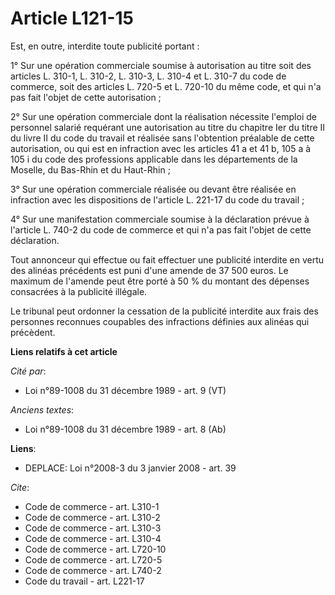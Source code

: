 # Article L121-15

Est, en outre, interdite toute publicité portant : 

1° Sur une opération commerciale soumise à autorisation au titre soit des articles L. 310-1, L. 310-2, L. 310-3, L. 310-4 et
L. 310-7 du code de commerce, soit des articles L. 720-5 et L. 720-10 du même code, et qui n'a pas fait l'objet de cette
autorisation ; 

2° Sur une opération commerciale dont la réalisation nécessite l'emploi de personnel salarié requérant une autorisation au
titre du chapitre Ier du titre II du livre II du code du travail et réalisée sans l'obtention préalable de cette
autorisation, ou qui est en infraction avec les articles 41 a et 41 b, 105 a à 105 i du code des professions applicable dans
les départements de la Moselle, du Bas-Rhin et du Haut-Rhin ; 

3° Sur une opération commerciale réalisée ou devant être réalisée en infraction avec les dispositions de l'article L. 221-17
du code du travail ; 

4° Sur une manifestation commerciale soumise à la déclaration prévue à l'article L. 740-2 du code de commerce et qui n'a pas
fait l'objet de cette déclaration. 

Tout annonceur qui effectue ou fait effectuer une publicité interdite en vertu des alinéas précédents est puni d'une amende
de 37 500 euros. Le maximum de l'amende peut être porté à 50  % du montant des dépenses consacrées à la publicité illégale. 

Le tribunal peut ordonner la cessation de la publicité interdite aux frais des personnes reconnues coupables des infractions
définies aux alinéas qui précèdent.

**Liens relatifs à cet article**

_Cité par_:

  - Loi n°89-1008 du 31 décembre 1989 - art. 9 (VT)

_Anciens textes_:

  - Loi n°89-1008 du 31 décembre 1989 - art. 8 (Ab)

**Liens**:

  - DEPLACE: Loi n°2008-3 du 3 janvier 2008 - art. 39

_Cite_:

  - Code de commerce - art. L310-1
  - Code de commerce - art. L310-2
  - Code de commerce - art. L310-3
  - Code de commerce - art. L310-4
  - Code de commerce - art. L720-10
  - Code de commerce - art. L720-5
  - Code de commerce - art. L740-2
  - Code du travail - art. L221-17
